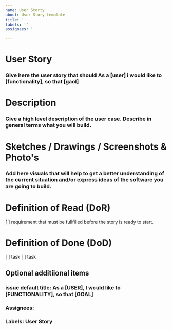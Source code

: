```yaml
---
name: User Storty
about: User Story template
title: ''
labels: ''
assignees: ''

---
```


# User Story
### Give here the user story that should As a [user] i would like to [functionality], so that [gaol]

# Description
### Give a high level description of the user case. Describe in general terms what you will build.

# Sketches / Drawings / Screenshots & Photo's 
### Add here visuals that will help to get a better understanding of the current situation and/or express ideas of the software you are going to build.

# Definition of Read (DoR)
[ ] requirement that must be fullfilled before the story is ready to start. 

# Definition of Done (DoD)
[ ] task
[ ] task

## Optional additiional items
### issue default title: As a [USER], I would like to [FUNCTIONALITY], so that [GOAL]
### Assignees: 
### Labels: User Story
